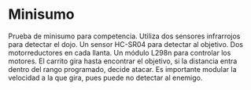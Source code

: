 # Minisumo
Prueba de minisumo para competencia.
Utiliza dos sensores infrarrojos para detectar el dojo. Un sensor HC-SR04 para detectar al objetivo. Dos motorreductores en cada llanta.
Un módulo L298n para controlar los motores.
El carrito gira hasta encontrar el objetivo, si la distancia entra dentro del rango programado, decide atacar.
Es importante modular la velocidad a la que gira, pues puede no detectar al enemigo.
